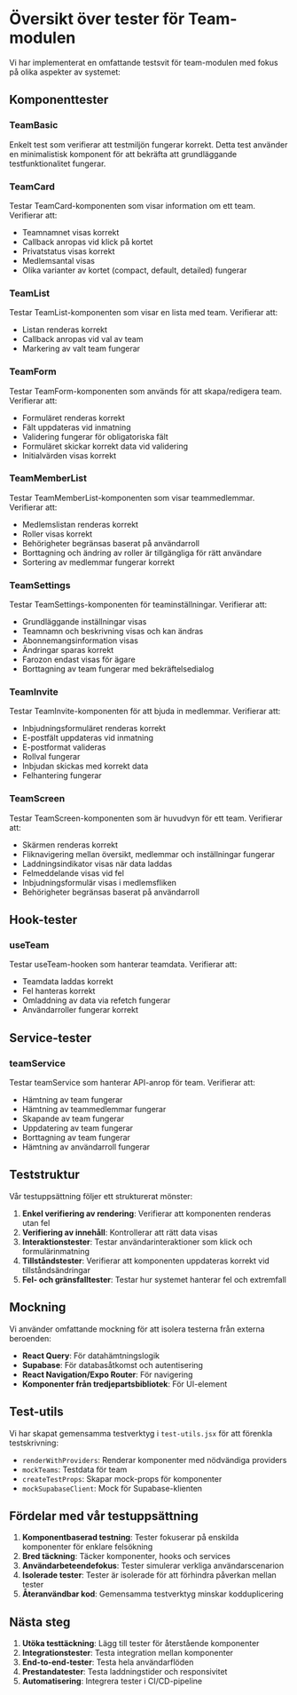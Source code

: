 # Översikt över tester för Team-modulen

Vi har implementerat en omfattande testsvit för team-modulen med fokus på olika aspekter av systemet:

## Komponenttester

### TeamBasic
Enkelt test som verifierar att testmiljön fungerar korrekt. Detta test använder en minimalistisk komponent för att bekräfta att grundläggande testfunktionalitet fungerar.

### TeamCard
Testar TeamCard-komponenten som visar information om ett team. Verifierar att:
- Teamnamnet visas korrekt
- Callback anropas vid klick på kortet
- Privatstatus visas korrekt
- Medlemsantal visas
- Olika varianter av kortet (compact, default, detailed) fungerar

### TeamList
Testar TeamList-komponenten som visar en lista med team. Verifierar att:
- Listan renderas korrekt
- Callback anropas vid val av team
- Markering av valt team fungerar

### TeamForm
Testar TeamForm-komponenten som används för att skapa/redigera team. Verifierar att:
- Formuläret renderas korrekt
- Fält uppdateras vid inmatning
- Validering fungerar för obligatoriska fält
- Formuläret skickar korrekt data vid validering
- Initialvärden visas korrekt

### TeamMemberList
Testar TeamMemberList-komponenten som visar teammedlemmar. Verifierar att:
- Medlemslistan renderas korrekt
- Roller visas korrekt
- Behörigheter begränsas baserat på användarroll
- Borttagning och ändring av roller är tillgängliga för rätt användare
- Sortering av medlemmar fungerar korrekt

### TeamSettings
Testar TeamSettings-komponenten för teaminställningar. Verifierar att:
- Grundläggande inställningar visas
- Teamnamn och beskrivning visas och kan ändras
- Abonnemangsinformation visas
- Ändringar sparas korrekt
- Farozon endast visas för ägare
- Borttagning av team fungerar med bekräftelsedialog

### TeamInvite
Testar TeamInvite-komponenten för att bjuda in medlemmar. Verifierar att:
- Inbjudningsformuläret renderas korrekt
- E-postfält uppdateras vid inmatning
- E-postformat valideras
- Rollval fungerar
- Inbjudan skickas med korrekt data
- Felhantering fungerar

### TeamScreen
Testar TeamScreen-komponenten som är huvudvyn för ett team. Verifierar att:
- Skärmen renderas korrekt
- Fliknavigering mellan översikt, medlemmar och inställningar fungerar
- Laddningsindikator visas när data laddas
- Felmeddelande visas vid fel
- Inbjudningsformulär visas i medlemsfliken
- Behörigheter begränsas baserat på användarroll

## Hook-tester

### useTeam
Testar useTeam-hooken som hanterar teamdata. Verifierar att:
- Teamdata laddas korrekt
- Fel hanteras korrekt
- Omladdning av data via refetch fungerar
- Användarroller fungerar korrekt

## Service-tester

### teamService
Testar teamService som hanterar API-anrop för team. Verifierar att:
- Hämtning av team fungerar
- Hämtning av teammedlemmar fungerar
- Skapande av team fungerar
- Uppdatering av team fungerar
- Borttagning av team fungerar
- Hämtning av användarroll fungerar

## Teststruktur
Vår testuppsättning följer ett strukturerat mönster:

1. **Enkel verifiering av rendering**: Verifierar att komponenten renderas utan fel
2. **Verifiering av innehåll**: Kontrollerar att rätt data visas
3. **Interaktionstester**: Testar användarinteraktioner som klick och formulärinmatning
4. **Tillståndstester**: Verifierar att komponenten uppdateras korrekt vid tillståndsändringar
5. **Fel- och gränsfalltester**: Testar hur systemet hanterar fel och extremfall

## Mockning
Vi använder omfattande mockning för att isolera testerna från externa beroenden:

- **React Query**: För datahämtningslogik
- **Supabase**: För databasåtkomst och autentisering
- **React Navigation/Expo Router**: För navigering
- **Komponenter från tredjepartsbibliotek**: För UI-element

## Test-utils
Vi har skapat gemensamma testverktyg i `test-utils.jsx` för att förenkla testskrivning:
- `renderWithProviders`: Renderar komponenter med nödvändiga providers
- `mockTeams`: Testdata för team
- `createTestProps`: Skapar mock-props för komponenter
- `mockSupabaseClient`: Mock för Supabase-klienten

## Fördelar med vår testuppsättning
1. **Komponentbaserad testning**: Tester fokuserar på enskilda komponenter för enklare felsökning
2. **Bred täckning**: Täcker komponenter, hooks och services
3. **Användarbeteendefokus**: Tester simulerar verkliga användarscenarion
4. **Isolerade tester**: Tester är isolerade för att förhindra påverkan mellan tester
5. **Återanvändbar kod**: Gemensamma testverktyg minskar kodduplicering

## Nästa steg
1. **Utöka testtäckning**: Lägg till tester för återstående komponenter
2. **Integrationstester**: Testa integration mellan komponenter
3. **End-to-end-tester**: Testa hela användarflöden
4. **Prestandatester**: Testa laddningstider och responsivitet
5. **Automatisering**: Integrera tester i CI/CD-pipeline 